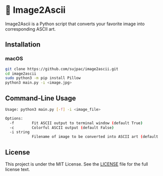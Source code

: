 # :pencil: Image2Ascii

Image2Ascii is a Python script that converts your favorite image into corresponding ASCII art.

## Installation
### macOS
```bash
git clone https://github.com/sujpac/image2ascii.git
cd image2ascii
sudo python3 -m pip install Pillow
python3 main.py -i <image.jpg>
```

## Command-Line Usage
```bash
Usage: python3 main.py [-f] -i <image_file>

Options:
  -f        Fit ASCII output to terminal window (default True)
  -c        Colorful ASCII output (default False)
  -i string
            Filename of image to be converted into ASCII art (default 'docs/images/plane.jpg')
```

## License
This project is under the MIT License. See the [LICENSE](https://github.com/sujpac/image2ascii/blob/main/LICENSE) file for the full license text.
